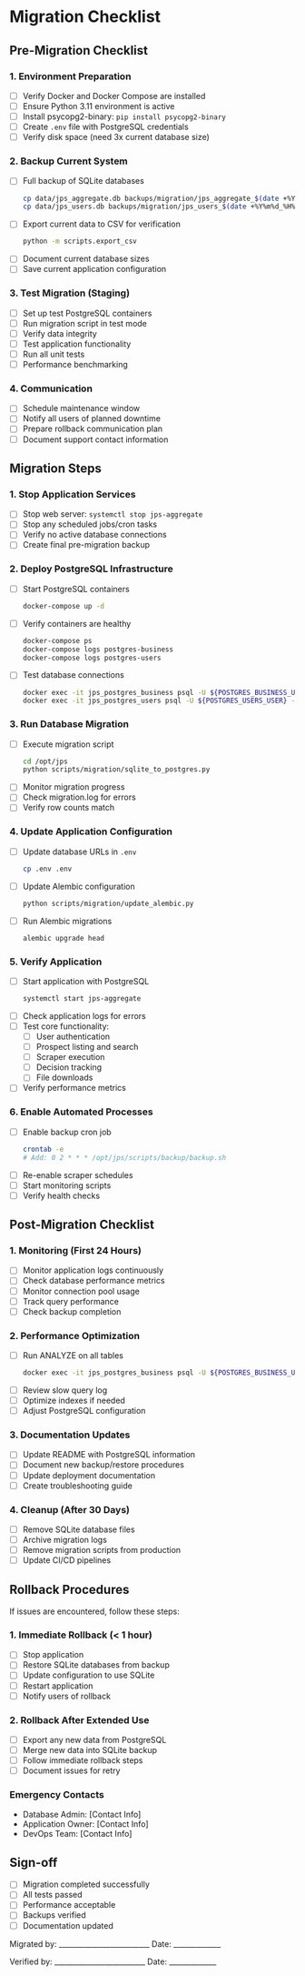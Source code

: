 # Migration Checklist

## Pre-Migration Checklist

### 1. Environment Preparation
- [ ] Verify Docker and Docker Compose are installed
- [ ] Ensure Python 3.11 environment is active
- [ ] Install psycopg2-binary: `pip install psycopg2-binary`
- [ ] Create `.env` file with PostgreSQL credentials
- [ ] Verify disk space (need 3x current database size)

### 2. Backup Current System
- [ ] Full backup of SQLite databases
  ```bash
  cp data/jps_aggregate.db backups/migration/jps_aggregate_$(date +%Y%m%d_%H%M%S).db
  cp data/jps_users.db backups/migration/jps_users_$(date +%Y%m%d_%H%M%S).db
  ```
- [ ] Export current data to CSV for verification
  ```bash
  python -m scripts.export_csv
  ```
- [ ] Document current database sizes
- [ ] Save current application configuration

### 3. Test Migration (Staging)
- [ ] Set up test PostgreSQL containers
- [ ] Run migration script in test mode
- [ ] Verify data integrity
- [ ] Test application functionality
- [ ] Run all unit tests
- [ ] Performance benchmarking

### 4. Communication
- [ ] Schedule maintenance window
- [ ] Notify all users of planned downtime
- [ ] Prepare rollback communication plan
- [ ] Document support contact information

## Migration Steps

### 1. Stop Application Services
- [ ] Stop web server: `systemctl stop jps-aggregate`
- [ ] Stop any scheduled jobs/cron tasks
- [ ] Verify no active database connections
- [ ] Create final pre-migration backup

### 2. Deploy PostgreSQL Infrastructure
- [ ] Start PostgreSQL containers
  ```bash
  docker-compose up -d
  ```
- [ ] Verify containers are healthy
  ```bash
  docker-compose ps
  docker-compose logs postgres-business
  docker-compose logs postgres-users
  ```
- [ ] Test database connections
  ```bash
  docker exec -it jps_postgres_business psql -U ${POSTGRES_BUSINESS_USER} -d jps_aggregate -c "SELECT 1;"
  docker exec -it jps_postgres_users psql -U ${POSTGRES_USERS_USER} -d jps_users -c "SELECT 1;"
  ```

### 3. Run Database Migration
- [ ] Execute migration script
  ```bash
  cd /opt/jps
  python scripts/migration/sqlite_to_postgres.py
  ```
- [ ] Monitor migration progress
- [ ] Check migration.log for errors
- [ ] Verify row counts match

### 4. Update Application Configuration
- [ ] Update database URLs in `.env`
  ```bash
  cp .env .env
  ```
- [ ] Update Alembic configuration
  ```bash
  python scripts/migration/update_alembic.py
  ```
- [ ] Run Alembic migrations
  ```bash
  alembic upgrade head
  ```

### 5. Verify Application
- [ ] Start application with PostgreSQL
  ```bash
  systemctl start jps-aggregate
  ```
- [ ] Check application logs for errors
- [ ] Test core functionality:
  - [ ] User authentication
  - [ ] Prospect listing and search
  - [ ] Scraper execution
  - [ ] Decision tracking
  - [ ] File downloads
- [ ] Verify performance metrics

### 6. Enable Automated Processes
- [ ] Enable backup cron job
  ```bash
  crontab -e
  # Add: 0 2 * * * /opt/jps/scripts/backup/backup.sh
  ```
- [ ] Re-enable scraper schedules
- [ ] Start monitoring scripts
- [ ] Verify health checks

## Post-Migration Checklist

### 1. Monitoring (First 24 Hours)
- [ ] Monitor application logs continuously
- [ ] Check database performance metrics
- [ ] Monitor connection pool usage
- [ ] Track query performance
- [ ] Check backup completion

### 2. Performance Optimization
- [ ] Run ANALYZE on all tables
  ```bash
  docker exec -it jps_postgres_business psql -U ${POSTGRES_BUSINESS_USER} -d jps_aggregate -c "ANALYZE;"
  ```
- [ ] Review slow query log
- [ ] Optimize indexes if needed
- [ ] Adjust PostgreSQL configuration

### 3. Documentation Updates
- [ ] Update README with PostgreSQL information
- [ ] Document new backup/restore procedures
- [ ] Update deployment documentation
- [ ] Create troubleshooting guide

### 4. Cleanup (After 30 Days)
- [ ] Remove SQLite database files
- [ ] Archive migration logs
- [ ] Remove migration scripts from production
- [ ] Update CI/CD pipelines

## Rollback Procedures

If issues are encountered, follow these steps:

### 1. Immediate Rollback (< 1 hour)
- [ ] Stop application
- [ ] Restore SQLite databases from backup
- [ ] Update configuration to use SQLite
- [ ] Restart application
- [ ] Notify users of rollback

### 2. Rollback After Extended Use
- [ ] Export any new data from PostgreSQL
- [ ] Merge new data into SQLite backup
- [ ] Follow immediate rollback steps
- [ ] Document issues for retry

### Emergency Contacts
- Database Admin: [Contact Info]
- Application Owner: [Contact Info]
- DevOps Team: [Contact Info]

## Sign-off

- [ ] Migration completed successfully
- [ ] All tests passed
- [ ] Performance acceptable
- [ ] Backups verified
- [ ] Documentation updated

Migrated by: _________________________ Date: _____________

Verified by: _________________________ Date: _____________